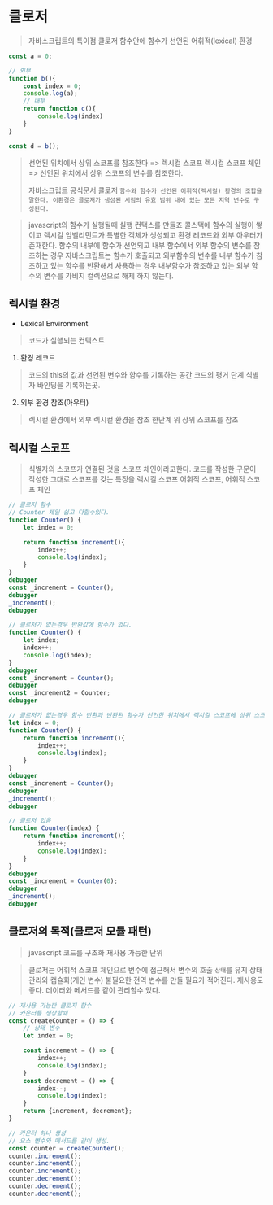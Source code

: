 # 클로저
> 자바스크립트의 특이점 클로저
> 함수안에 함수가 선언된 어휘적(lexical) 환경

```js
const a = 0;

// 외부
function b(){
    const index = 0;
    console.log(a);
    // 내부
    return function c(){
        console.log(index)
    }
}

const d = b();
```
> 선언된 위치에서 상위 스코프를 참조한다 => 렉시컬 스코프
> 렉시컬 스코프 체인 => 선언된 위치에서 상위 스코프의 변수를 참조한다.
> 
> 자바스크립트 공식문서 클로저 `함수와 함수가 선언된 어휘적(렉시컬) 황경의 조합을 말한다. 이환경은 클로저가 생성된 시점의 유효 범위 내에 있는 모든 지역 변수로 구성된다.`

> javascript의 함수가 실행될때 실행 컨택스를 만들죠
> 콜스택에 함수의 실행이 쌓이고 렉시컬 임벨리먼트가 특별한 객체가 생성되고 환경 레코드와 외부 아우터가 존재한다.
> 함수의 내부에 함수가 선언되고 내부 함수에서 외부 함수의 변수를 참조하는 경우
> 자바스크립트는 함수가 호출되고 외부함수의 변수를 내부 함수가 참조하고 있는 함수를 반환해서 사용하는 경우
> 내부함수가 참조하고 있는 외부 함수의 변수를 가비지 컬렉션으로 해제 하지 않는다.

## 렉시컬 환경

- Lexical Environment
> 코드가 실행되는 컨텍스트

1. 환경 레코드
> 코드의 this의 값과 선언된 변수와 함수를 기록하는 공간
> 코드의 평거 단계 식별자 바인딩을 기록하는곳.

2. 외부 환경 참조(아우터)
> 렉시컬 환경에서 외부 렉시컬 환경을 참조
> 한단계 위 상위 스코프를 참조

## 렉시컬 스코프
> 식별자의 스코프가 연결된 것을 스코프 체인이라고한다.
> 코드를 작성한 구문이 작성한 그대로 스코프를 갖는 특징을 렉시컬 스코프
> 어휘적 스코프, 어휘적 스코프 체인


```js
// 클로저 함수
// Counter 제일 쉽고 다할수있다.
function Counter() {
    let index = 0;

    return function increment(){
        index++;
        console.log(index);
    }
}
debugger
const _increment = Counter();
debugger
_increment();
debugger

// 클로저가 없는경우 반환값에 함수가 없다.
function Counter() {
    let index;
    index++;
    console.log(index);
}
debugger
const _increment = Counter();
debugger
const _increment2 = Counter;
debugger

// 클로저가 없는경우 함수 반환과 반환된 함수가 선언한 위치에서 렉시컬 스코프에 상위 스코프에서 참조된 변수나 매개변수가 있는 경우
let index = 0;
function Counter() {
    return function increment(){
        index++;
        console.log(index);
    }
}
debugger
const _increment = Counter();
debugger
_increment();
debugger

// 클로저 있음
function Counter(index) {
    return function increment(){
        index++;
        console.log(index);
    }
}
debugger
const _increment = Counter(0);
debugger
_increment();
debugger

```

## 클로저의 목적(클로저 모듈 패턴)
> javascript 코드를 구조화 재사용 가능한 단위

> 클로저는 어휘적 스코프 체인으로 변수에 접근해서 변수의 호출 `상태`를 유지
> 상태 관리와 캡슐화(개인 변수)
> 불필요한 전역 변수를 만들 필요가 적어진다.
> 재사용도 좋다. 데이터와 메서드를 같이 관리할수 있다.


```js
// 재사용 가능한 클로저 함수
// 카운터를 생상할때
const createCounter = () => {
    // 상태 변수
    let index = 0;

    const increment = () => {
        index++;
        console.log(index);
    }
    const decrement = () => {
        index--;
        console.log(index);
    }
    return {increment, decrement};
}

// 카운터 하나 생성
// 요소 변수와 메서드를 같이 생성.
const counter = createCounter();
counter.increment();
counter.increment();
counter.increment();
counter.decrement();
counter.decrement();
counter.decrement();

```